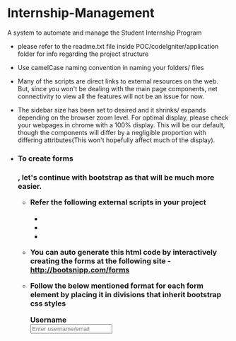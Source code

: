 # Internship-Management
A system to automate and manage the Student Internship Program

- please refer to the readme.txt file inside POC/codeIgniter/application folder for info regarding the project structure

- Use camelCase naming convention in naming your folders/ files

- Many of the scripts are direct links to external resources on the web. But, since you won't be dealing with the main page        components, net connectivity to view all the features will not be an issue for now.

- The sidebar size has been set to desired and it shrinks/ expands depending on the browser zoom level. For optimal display,       please check your webpages in chrome with a 100% display. This will be our default, though the components will differ by a       negligible proportion with differing attributes(This won't hopefully affect much of the display).

- <h3>To create forms<h3>, let's continue with bootstrap as that will be much more easier. 

    - Refer the following external scripts in your project
        - <link rel="stylesheet" href="http://maxcdn.bootstrapcdn.com/bootstrap/3.3.7/css/bootstrap.min.css">
        - <script src="https://ajax.googleapis.com/ajax/libs/jquery/1.12.4/jquery.min.js"></script>
        - <script src="http://maxcdn.bootstrapcdn.com/bootstrap/3.3.7/js/bootstrap.min.js"></script>
        
    - You can auto generate this html code by interactively creating the forms at the following site
          - http://bootsnipp.com/forms
          
    - Follow the below mentioned format for each form element by placing it in divisions that inherit bootstrap css styles
        <div class="form-group">
            <label class="col-md-4 control-label" for="userName">Username</label>
            <div class="col-md-4">
                <input id="userName" name="userName" placeholder="Enter username/email" class="form-control input-md" required="" type="text">
            </div>
        </div>
    
